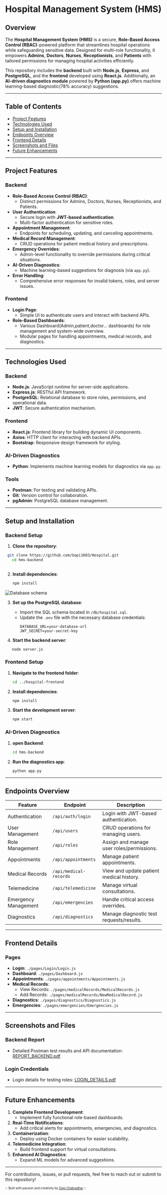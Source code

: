 # Hospital Management System (HMS)

## **Overview**  
The **Hospital Management System (HMS)** is a secure, **Role-Based Access Control (RBAC)**-powered platform that streamlines hospital operations while safeguarding sensitive data. Designed for multi-role functionality, it empowers **Admins**, **Doctors**, **Nurses**, **Receptionists**, and **Patients** with tailored permissions for managing hospital activities efficiently.  

This repository includes the **backend** built with **Node.js**, **Express**, and **PostgreSQL**, and the **frontend** developed using **React.js**. Additionally, an **AI-driven diagnostics module** powered by **Python (app.py)** offers machine learning-based diagnostic(78% accuracy) suggestions.  

---

## **Table of Contents**  
- [Project Features](#project-features)  
- [Technologies Used](#technologies-used)  
- [Setup and Installation](#setup-and-installation)  
- [Endpoints Overview](#endpoints-overview)  
- [Frontend Details](#frontend-details)  
- [Screenshots and Files](#screenshots-and-files)  
- [Future Enhancements](#future-enhancements)  

---

## **Project Features**  

### **Backend**  
- **Role-Based Access Control (RBAC)**:  
  - Distinct permissions for Admins, Doctors, Nurses, Receptionists, and Patients.  
- **User Authentication**:  
  - Secure login with **JWT-based authentication**.  
  - Multi-factor authentication for sensitive roles.  
- **Appointment Management**:  
  - Endpoints for scheduling, updating, and canceling appointments.  
- **Medical Record Management**:  
  - CRUD operations for patient medical history and prescriptions.  
- **Emergency Overrides**:  
  - Admin-level functionality to override permissions during critical situations.  
- **AI-Driven Diagnostics**:  
  - Machine learning-based suggestions for diagnosis (via `app.py`).  
- **Error Handling**:  
  - Comprehensive error responses for invalid tokens, roles, and server issues.  

### **Frontend**  
- **Login Page**:  
  - Simple UI to authenticate users and interact with backend APIs.  
- **Role-Based Dashboards**:  
  - Various Dashboard(Admin,patient,doctor... dashboards) for role management and system-wide overview.  
  - Modular pages for handling appointments, medical records, and diagnostics.  

---

## **Technologies Used**  

### **Backend**  
- **Node.js**: JavaScript runtime for server-side applications.  
- **Express.js**: RESTful API framework.  
- **PostgreSQL**: Relational database to store roles, permissions, and operational data.  
- **JWT**: Secure authentication mechanism.  

### **Frontend**  
- **React.js**: Frontend library for building dynamic UI components.  
- **Axios**: HTTP client for interacting with backend APIs.  
- **Bootstrap**: Responsive design framework for styling.  

### **AI-Driven Diagnostics**  
- **Python**: Implements machine learning models for diagnostics via `app.py`.  

### **Tools**  
- **Postman**: For testing and validating APIs.  
- **Git**: Version control for collaboration.  
- **pgAdmin**: PostgreSQL database management.  

---

## **Setup and Installation**  

### **Backend Setup**  
1. **Clone the repository**:  
   
```bash  
 git clone https://github.com/Gopi1603/Hospital.git  
   cd hms-backend
 
``` 

2. **Install dependencies**:  
   ```bash  
   npm install  
   ```  
 ![Database schema](hospital_erd_refined.png) 

3. **Set up the PostgreSQL database**:  
   - Import the SQL schema located in `/db/hospital.sql`.  
   - Update the `.env` file with the necessary database credentials:  
     ```env  
     DATABASE_URL=your-database-url  
     JWT_SECRET=your-secret-key  
     ```

4. **Start the backend server**:  
   
```bash  
   node server.js  
   ```  

### **Frontend Setup**  
1. **Navigate to the frontend folder**:  
   ```bash  
   cd ../hospital-frontend
   ```  

2. **Install dependencies**:  
   ```bash  
   npm install  
   ```  

3. **Start the development server**:  
   ```bash  
   npm start  
   ```  

### **AI-Driven Diagnostics**  
1. **open Backend**:  
   ```bash  
   cd hms-backend 
   ```  

2. **Run the diagnostics app**:  
   ```bash  
   python app.py  
   ```  

---

## **Endpoints Overview**  

| **Feature**             | **Endpoint**                  | **Description**                             |  
|--------------------------|-------------------------------|---------------------------------------------|  
| Authentication           | `/api/auth/login`            | Login with JWT-based authentication.        |  
| User Management          | `/api/users`                 | CRUD operations for managing users.         |  
| Role Management          | `/api/roles`                 | Assign and manage user roles/permissions.   |  
| Appointments             | `/api/appointments`          | Manage patient appointments.                |  
| Medical Records          | `/api/medical-records`       | View and update patient medical history.    |  
| Telemedicine             | `/api/telemedicine`          | Manage virtual consultations.               |  
| Emergency Management     | `/api/emergencies`           | Handle critical access overrides.           |  
| Diagnostics              | `/api/diagnostics`           | Manage diagnostic test requests/results.    |  

---

## **Frontend Details**  
### **Pages**  
- **Login**: `./pages/Login/Login.js`  
- **Dashboard**: `./pages/Dashboard.js`
- **Appointments**: `./pages/appointments/Appointments.js`  
- **Medical Records**:  
  - View Records: `./pages/medicalRecords/MedicalRecords.js`  
  - Add Records: `./pages/medicalRecords/NewMedicalRecord.js`  
- **Diagnostics**: `./pages/diagnostics/Diagnostics.js`  
- **Emergencies**: `./pages/emergencies/Emergencies.js`  

---

## **Screenshots and Files**  
### **Backend Report**  
- Detailed Postman test results and API documentation: [REPORT_BACKEND.pdf](REPORT_BACKEND.pdf)

### **Login Credentials**  
- Login details for testing roles: [LOGIN_DETAILS.pdf](LOGIN_DETAILS.pdf)

---

## **Future Enhancements**  
1. **Complete Frontend Development**:  
   - Implement fully functional role-based dashboards.  
2. **Real-Time Notifications**:  
   - Add critical alerts for appointments, emergencies, and diagnostics.  
3. **Containerization**:  
   - Deploy using Docker containers for easier scalability.  
4. **Telemedicine Integration**:  
   - Build frontend support for virtual consultations.  
5. **Enhanced AI Diagnostics**:  
   - Expand ML models for advanced suggestions.  

---  

For contributions, issues, or pull requests, feel free to reach out or submit to this repository!

<sub><sup>✨ Built with passion and creativity by [Gopi Chakradhar](https://gopi-chakradhar.vercel.app/) ✨</sup></sub>
